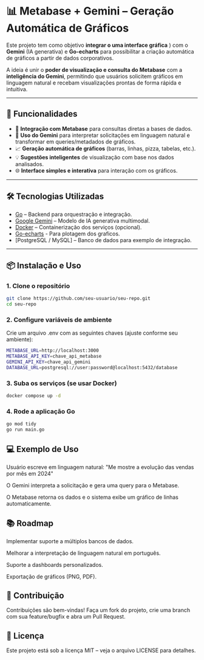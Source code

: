 

# 📊 Metabase + Gemini – Geração Automática de Gráficos

Este projeto tem como objetivo **integrar o uma interface gráfica** ) com o **Gemini** (IA generativa) e **Go-echarts** para possibilitar a criação automática de gráficos a partir de dados corporativos.  

A ideia é unir o **poder de visualização e consulta do Metabase** com a **inteligência do Gemini**, permitindo que usuários solicitem gráficos em linguagem natural e recebam visualizações prontas de forma rápida e intuitiva.

---

## 🚀 Funcionalidades

- 🔗 **Integração com Metabase** para consultas diretas a bases de dados.  
- 🧠 **Uso do Gemini** para interpretar solicitações em linguagem natural e transformar em queries/metadados de gráficos.  
- 📈 **Geração automática de gráficos** (barras, linhas, pizza, tabelas, etc.).  
- 💡 **Sugestões inteligentes** de visualização com base nos dados analisados.  
- 🌐 **Interface simples e interativa** para interação com os gráficos.  

---

## 🛠️ Tecnologias Utilizadas

- [Go](https://go.dev/) – Backend para orquestração e integração.  
- [Google Gemini](https://deepmind.google/technologies/gemini/) – Modelo de IA generativa multimodal.  
- [Docker](https://www.docker.com/) – Containerização dos serviços (opcional).
- [Go-echarts](https://github.com/go-echarts/go-echarts) - Para plotagem dos graficos.
- [PostgreSQL / MySQL] – Banco de dados para exemplo de integração.  

---

## 📦 Instalação e Uso

### 1. Clone o repositório
```bash
git clone https://github.com/seu-usuario/seu-repo.git
cd seu-repo
````
### 2. Configure variáveis de ambiente

Crie um arquivo .env com as seguintes chaves (ajuste conforme seu ambiente):
```bash
METABASE_URL=http://localhost:3000
METABASE_API_KEY=chave_api_metabase
GEMINI_API_KEY=chave_api_gemini
DATABASE_URL=postgresql://user:password@localhost:5432/database
```

### 3. Suba os serviços (se usar Docker)
```bash
docker compose up -d
```

### 4. Rode a aplicação Go
```bash
go mod tidy
go run main.go
```
## 💻 Exemplo de Uso

Usuário escreve em linguagem natural:
"Me mostre a evolução das vendas por mês em 2024"

O Gemini interpreta a solicitação e gera uma query para o Metabase.

O Metabase retorna os dados e o sistema exibe um gráfico de linhas automaticamente.

## 📚 Roadmap

 Implementar suporte a múltiplos bancos de dados.

 Melhorar a interpretação de linguagem natural em português.

 Suporte a dashboards personalizados.

 Exportação de gráficos (PNG, PDF).

## 🤝 Contribuição

Contribuições são bem-vindas!
Faça um fork do projeto, crie uma branch com sua feature/bugfix e abra um Pull Request.

## 📄 Licença

Este projeto está sob a licença MIT – veja o arquivo LICENSE
 para detalhes.


